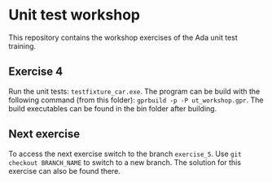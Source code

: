 # Unit test workshop
This repository contains the workshop exercises of the Ada unit test training.

## Exercise 4
Run the unit tests: `testfixture_car.exe`. 
The program can be build with the following command (from this folder): `gprbuild -p -P ut_workshop.gpr`.
The build executables can be found in the bin folder after building.

## Next exercise
To access the next exercise switch to the branch `exercise_5`. Use `git checkout BRANCH_NAME` to switch to a new branch.
The solution for this exercise can also be found there.
